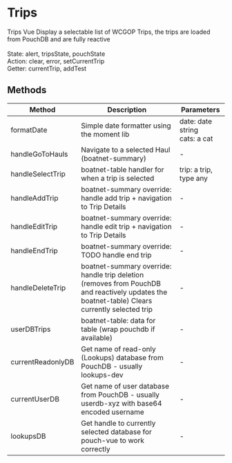 # Trips

Trips Vue Display a selectable list of WCGOP Trips, the trips are loaded from PouchDB and are fully reactive<br><br> State: alert, tripsState, pouchState<br> Action: clear, error, setCurrentTrip<br> Getter: currentTrip, addTest

## Methods

<!-- @vuese:Trips:methods:start -->
|Method|Description|Parameters|
|---|---|---|
|formatDate|Simple date formatter using the moment lib|date: date string<br> cats: a cat|
|handleGoToHauls|Navigate to a selected Haul (boatnet-summary)|-|
|handleSelectTrip|boatnet-table handler for when a trip is selected|trip: a trip, type any|
|handleAddTrip|boatnet-summary override: handle add trip + navigation to Trip Details|-|
|handleEditTrip|boatnet-summary override: handle edit trip + navigation to Trip Details|-|
|handleEndTrip|boatnet-summary override: TODO handle end trip|-|
|handleDeleteTrip|boatnet-summary override: handle trip deletion (removes from PouchDB and reactively updates the boatnet-table) Clears currently selected trip|-|
|userDBTrips|boatnet-table: data for table (wrap pouchdb if available)|-|
|currentReadonlyDB|Get name of read-only (Lookups) database from PouchDB - usually lookups-dev|-|
|currentUserDB|Get name of user database from PouchDB - usually userdb-xyz with base64 encoded username|-|
|lookupsDB|Get handle to currently selected database for pouch-vue to work correctly|-|

<!-- @vuese:Trips:methods:end -->


